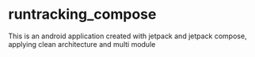 # runtracking_compose
This is an android application created with jetpack and jetpack compose, applying clean architecture and multi module
